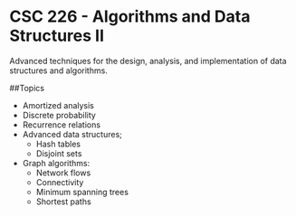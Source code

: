 # CSC 226 - Algorithms and Data Structures II

Advanced techniques for the design, analysis, and implementation of data structures and algorithms.

##Topics
- Amortized analysis
- Discrete probability
- Recurrence relations
- Advanced data structures;
	- Hash tables
	- Disjoint sets
- Graph algorithms:
	- Network flows
	- Connectivity
	- Minimum spanning trees
	- Shortest paths
